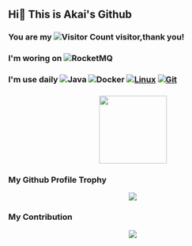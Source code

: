 ##   Hi👏  This is Akai's Github

### You are my ![Visitor Count](https://profile-counter.glitch.me/Akai/count.svg)  visitor,thank you!
### I'm woring on ![RocketMQ](https://img.shields.io/badge/Apache-RocketMQ-red?style=flat-square&logo=apacherocketmq)
### I'm use daily ![Java](https://img.shields.io/badge/-Java-007396?style=flat-square&logo=java&logoColor=ffffff) ![Docker](https://img.shields.io/badge/Docker-2496ED?style=flat-square&logo=docker&logoColor=ffffff) [![Linux](https://img.shields.io/badge/-Linux-333333?style=flat-square&logo=linux&logoColor=white)](https://www.linuxfoundation.org/) [![Git](https://img.shields.io/badge/-Git-f05032?style=flat-square&logo=git&logoColor=white)](https://git-scm.com/)


### 
<div align="center"> <img height="137px" src="https://github-readme-stats.vercel.app/api?username=Akai&hide_title=true&hide_border=true&show_icons=trueline_height=21&text_color=000&icon_color=000&bg_color=0,ea6161,ffc64d,fffc4d,52fa5a&theme=graywhite" /> </div>

###      My Github Profile Trophy 
<div align="center"> <img src="https://github-profile-trophy.vercel.app/?username=Akai" /> </div>

###       My Contribution
<div align="center"> <img src="https://github-readme-streak-stats.herokuapp.com/?user=Akai" /> </div>

